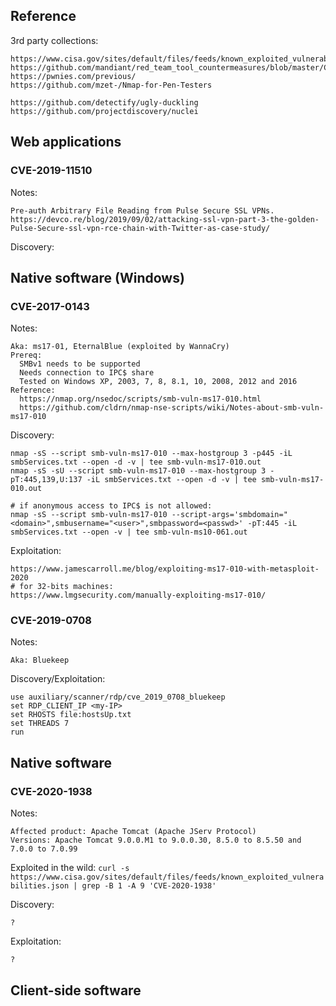 
## Reference

3rd party collections:

```
https://www.cisa.gov/sites/default/files/feeds/known_exploited_vulnerabilities.json
https://github.com/mandiant/red_team_tool_countermeasures/blob/master/CVEs_red_team_tools.md
https://pwnies.com/previous/
https://github.com/mzet-/Nmap-for-Pen-Testers
```

```
https://github.com/detectify/ugly-duckling
https://github.com/projectdiscovery/nuclei
```

## Web applications

### CVE-2019-11510

Notes:
    
    Pre-auth Arbitrary File Reading from Pulse Secure SSL VPNs.
    https://devco.re/blog/2019/09/02/attacking-ssl-vpn-part-3-the-golden-Pulse-Secure-ssl-vpn-rce-chain-with-Twitter-as-case-study/

Discovery:


## Native software (Windows)

### CVE-2017-0143

Notes:

```
Aka: ms17-01, EternalBlue (exploited by WannaCry)
Prereq:
  SMBv1 needs to be supported
  Needs connection to IPC$ share
  Tested on Windows XP, 2003, 7, 8, 8.1, 10, 2008, 2012 and 2016
Reference:
  https://nmap.org/nsedoc/scripts/smb-vuln-ms17-010.html
  https://github.com/cldrn/nmap-nse-scripts/wiki/Notes-about-smb-vuln-ms17-010
```

Discovery:

```
nmap -sS --script smb-vuln-ms17-010 --max-hostgroup 3 -p445 -iL smbServices.txt --open -d -v | tee smb-vuln-ms17-010.out
nmap -sS -sU --script smb-vuln-ms17-010 --max-hostgroup 3 -pT:445,139,U:137 -iL smbServices.txt --open -d -v | tee smb-vuln-ms17-010.out

# if anonymous access to IPC$ is not allowed:
nmap -sS --script smb-vuln-ms17-010 --script-args='smbdomain="<domain>",smbusername="<user>",smbpassword=<passwd>' -pT:445 -iL smbServices.txt --open -v | tee smb-vuln-ms10-061.out
```

Exploitation:

    https://www.jamescarroll.me/blog/exploiting-ms17-010-with-metasploit-2020
    # for 32-bits machines:
    https://www.lmgsecurity.com/manually-exploiting-ms17-010/

### CVE-2019-0708

Notes:

```
Aka: Bluekeep
```

Discovery/Exploitation:

```
use auxiliary/scanner/rdp/cve_2019_0708_bluekeep
set RDP_CLIENT_IP <my-IP>
set RHOSTS file:hostsUp.txt
set THREADS 7
run
```

## Native software

### CVE-2020-1938

Notes:

```
Affected product: Apache Tomcat (Apache JServ Protocol)
Versions: Apache Tomcat 9.0.0.M1 to 9.0.0.30, 8.5.0 to 8.5.50 and 7.0.0 to 7.0.99
```

Exploited in the wild: `curl -s https://www.cisa.gov/sites/default/files/feeds/known_exploited_vulnerabilities.json | grep -B 1 -A 9 'CVE-2020-1938'`

Discovery:

```
?
```

Exploitation:

```
?
```

## Client-side software
